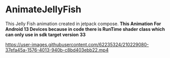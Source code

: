 # AnimateJellyFish
This Jelly Fish animation created in jetpack compose.
**This Animation For Android 13 Devices because in code there is RunTime shader class which can only use in sdk target version 33**


https://user-images.githubusercontent.com/62235324/210229080-37efa45a-1576-4013-940b-c8bd403ebb22.mp4

